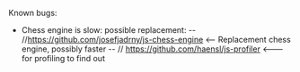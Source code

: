 Known bugs:
- Chess engine is slow: possible replacement:
    -- //https://github.com/josefjadrny/js-chess-engine <-- Replacement chess engine, possibly faster
    -- // https://github.com/haensl/js-profiler <--- for profiling to find out
